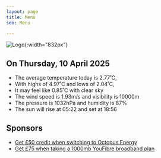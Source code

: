 ```yaml
---
layout: page
title: Menu
seo: Menu

---
```


![Logo](/images/logo.jpg){:width="832px"}

<!-- weather_marker starts -->
## On Thursday, 10 April 2025

- The average temperature today is 2.77˚C,
- With highs of 4.97˚C and lows of 2.04˚C,
- It may feel like 0.85˚C with clear sky
- The wind speed is 1.93m/s and visibility is 10000m
- The pressure is 1032hPa and humidity is 87%
- The sun will rise at 05:22 and set at 18:56

<!-- weather_marker ends -->

## Sponsors

- [Get £50 credit when switching to Octopus Energy](https://bit.ly/3oD1nnS)
- [Get £75 when taking a 1000mb YouFibre broadband plan](https://aklam.io/91zWhU?)



